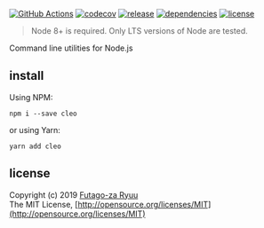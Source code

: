 [![GitHub Actions](https://shields-staging-pr-3913.herokuapp.com/github/actions/futagoza/cleo/master?label=build)](https://github.com/futagoza/cleo)
[![codecov](https://codecov.io/gh/futagoza/cleo/branch/master/graph/badge.svg)](https://codecov.io/gh/futagoza/cleo)
[![release](https://img.shields.io/npm/v/cleo.svg)](https://www.npmjs.com/package/cleo)
[![dependencies](https://img.shields.io/david/futagoza/cleo.svg)](https://david-dm.org/futagoza/cleo)
[![license](https://img.shields.io/badge/license-mit-blue.svg)](https://opensource.org/licenses/MIT)

> Node 8+ is required. Only LTS versions of Node are tested.

Command line utilities for Node.js

## install
  
Using NPM:

```shell
npm i --save cleo
```

or using Yarn:

```shell
yarn add cleo
```

## license

Copyright (c) 2019 [Futago-za Ryuu](http://github.com/futagoza)<br>
The MIT License, [http://opensource.org/licenses/MIT](http://opensource.org/licenses/MIT)
